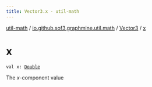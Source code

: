 ```yaml
---
title: Vector3.x - util-math
---
```


[util-math](../../index.html) / [io.github.sof3.graphmine.util.math](../index.html) / [Vector3](index.html) / [x](./x.html)

# x

`val x: `[`Double`](https://kotlinlang.org/api/latest/jvm/stdlib/kotlin/-double/index.html)

The *x*-component value

